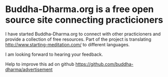 # Buddha-Dharma.org is a free open source site connecting practicioners
I have started Buddha-Dharma.org to connect with other practicioners and provide a collection of free resources.
Part of the project is translating http://www.starting-meditation.com/ to different languages.

I am looking forward to hearing your feedback.

Help to improve this ad on github https://github.com/buddha-dharma/advertisement
